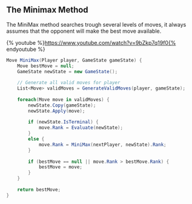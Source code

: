 ## The Minimax Method

The MiniMax method searches trough several levels of moves, it always assumes that the opponent will make the best move available. 

{% youtube %}https://www.youtube.com/watch?v=9bZkp7q19f0{% endyoutube %}


```cs
Move MiniMax(Player player, GameState gameState) {
    Move bestMove = null;
    GameState newState = new GameState();
    
    // Generate all valid moves for player
    List<Move> validMoves = GenerateValidMoves(player, gameState);
    
    foreach(Move move in validMoves) {
        newState.Copy(gameState);
        newState.Apply(move);
        
        if (newState.IsTerminal) {
            move.Rank = Evaluate(newState);
        }
        else {
            move.Rank = MiniMax(nextPlayer, newState).Rank;
        }
        
        if (bestMove == null || move.Rank > bestMove.Rank) {
            bestMove = move;
        }
    }
    
    return bestMove;
}
```